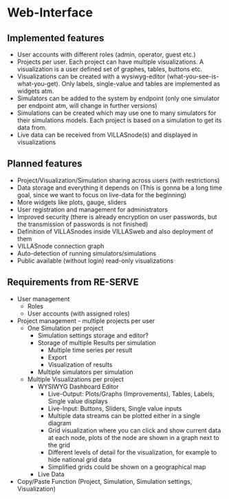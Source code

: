 # Web-Interface

## Implemented features
- User accounts with different roles (admin, operator, guest etc.)
- Projects per user. Each project can have multiple visualizations. A visualization is a user defined set of graphes, tables, buttons etc.
- Visualizations can be created with a wysiwyg-editor (what-you-see-is-what-you-get). Only labels, single-value and tables are implemented as widgets atm.
- Simulators can be added to the system by endpoint (only one simulator per endpoint atm, will change in further versions)
- Simulations can be created which may use one to many simulators for their simulations models. Each project is based on a simulation to get its data from.
- Live data can be received from VILLASnode(s) and displayed in visualizations

## Planned features
- Project/Visualization/Simulation sharing across users (with restrictions)
- Data storage and everything it depends on (This is gonna be a long time goal, since we want to focus on live-data for the beginning)
- More widgets like plots, gauge, sliders
- User registration and management for administrators
- Improved security (there is already encryption on user passwords, but the transmission of passwords is not finished)
- Definition of VILLASnodes inside VILLASweb and also deployment of them
- VILLASnode connection graph
- Auto-detection of running simulators/simulations
- Public available (without login) read-only visualizations

## Requirements from RE-SERVE
- User management
    - Roles
    - User accounts (with assigned roles)
- Project management - multiple projects per user
    - One Simulation per project
        - Simulation settings storage and editor?
        - Storage of multiple Results per simulation
            - Multiple time series per result
            - Export
            - Visualization of results
        - Multiple simulators per simulation
    - Multiple Visualizations per project
        - WYSIWYG Dashboard Editor
            - Live-Output: Plots/Graphs (Improvements), Tables, Labels, Single value displays
            - Live-Input: Buttons, Sliders, Single value inputs
            - Multiple data streams can be plotted either in a single diagram
            - Grid visualization where you can click and show current data at each node, plots of the node are shown in a graph next to the grid
            - Different levels of detail for the visualization, for example to hide national grid data
            - Simplified grids could be shown on a geographical map
        - Live Data
- Copy/Paste Function (Project, Simulation, Simulation settings, Visualization)
